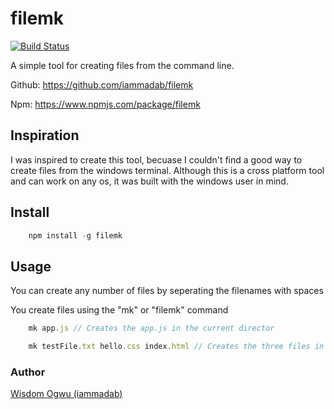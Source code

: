 # filemk

[![Build Status](https://travis-ci.org/iammadab/filemk.svg?branch=master)](https://travis-ci.org/iammadab/filemk)

A simple tool for creating files from the command line.

Github: https://github.com/iammadab/filemk

Npm: https://www.npmjs.com/package/filemk

## Inspiration
I was inspired to create this tool, becuase I couldn't find a good way to create files from the windows terminal. Although this is a cross platform tool and can work on any os, it was built with the windows user in mind.

## Install

```javascript
    npm install -g filemk
```

## Usage

You can create any number of files by seperating the filenames with spaces

You create files using the "mk" or "filemk" command


```javascript
    mk app.js // Creates the app.js in the current director

    mk testFile.txt hello.css index.html // Creates the three files in the current directory

```


### Author
[Wisdom Ogwu (iammadab)](https://twitter.com/iammadab)


